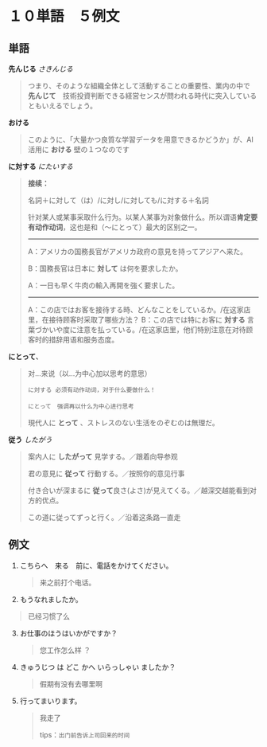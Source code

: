 # １０単語　５例文

## 単語

 __先んじる__    _さきんじる_  	 

> つまり、そのような組織全体として活動することの重要性、業内の中で　**先んじて**　技術投資判断できる経営センスが問われる時代に突入しているともいえるでしょう。

**おける** 

> このように、「大量かつ良質な学習データを用意できるかどうか」が、AI活用に **おける** 壁の１つなのです



__に対する__ _にたいする_

> **接续：**
>
> 名詞＋に対して（は）/に対し/に対しても/に対する＋名詞
>
> 针对某人或某事采取什么行为。以某人某事为对象做什么。所以谓语**肯定要有动作动词**，这也是和（～にとって）最大的区别之一。
>
> ____
>
> A：アメリカの国務長官がアメリカ政府の意見を持ってアジアへ来た。
>
> B：国務長官は日本に **対して** は何を要求したか。
>
> A：一日も早く牛肉の輸入再開を強く要求した。
>
> ____
>
> A：この店ではお客を接待する時、どんなことをしているか。/在这家店里，在接待顾客时采取了哪些方法？
> B：この店では特にお客に **対する** 言葉づかいや度に注意を払っている。/在这家店里，他们特别注意在对待顾客时的措辞用语和服务态度。  

__にとって__、

> 对...来说（以...为中心加以思考的意思）
>
> `に対する 必须有动作动词，对于什么要做什么！`
>
> `にとって　强调再以什么为中心进行思考`　
>
> 現代人に **とって** 、ストレスのない生活をのぞむのは無理だ。



**従う** *したがう*

> 案内人に **したがって** 見学する。／跟着向导参观
>
> 君の意見に **従って** 行動する。／按照你的意见行事
>
> 付き合いが深まるに **従って**良さ(よさ)が見えてくる。／越深交越能看到对方的优点。
>
> この道に従ってずっと行く。／沿着这条路一直走





## 例文

1. こちらへ　来る　前に、電話をかけてください。

   >  来之前打个电话。

2.  もうなれましたか。

   >  已经习惯了么

3. お仕事のほうはいかがですか？

   > 您工作怎么样 ？

4. きゅうじつ は どこ かへ いらっしゃい ましたか？

   > 假期有没有去哪里啊

5. 行ってまいります。

   > 我走了
   >
   >  tips：` 出门前告诉上司回来的时间 `

   

